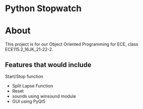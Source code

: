 # Python Stopwatch

# About 
This project is for our Object Oriented Programming for ECE, class ECE115.2_16JK_21-22-2. 


## Features that would include
Start/Stop function

- Split Lapse Function
- Reset 
- sounds using winsound module
- GUI using PyQt5
